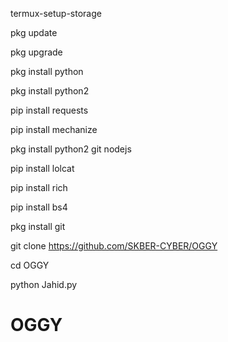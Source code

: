 termux-setup-storage

pkg update

pkg upgrade

pkg install python

pkg install python2

pip install requests

pip install mechanize

pkg install python2 git nodejs

pip install lolcat

pip install rich

pip install bs4

pkg install git

git clone  https://github.com/SKBER-CYBER/OGGY

cd OGGY

python Jahid.py

# OGGY
